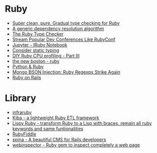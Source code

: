 Ruby
====
* [Super clean, pure. Gradual type checking for Ruby](https://github.com/gogotanaka/Rubype)
* [A generic dependency resolution algorithm](https://github.com/CocoaPods/Molinillo)
* [The Ruby Type Checker](http://www.cs.umd.edu/~jfoster/papers/oops13.pdf)
* [Stream Popular Dev Conferences Like RubyConf](http://confreaks.tv/events)
* [Jupyter - IRuby Notebook](http://blog.nacyot.com/presentations/rorlab_jupyter/)
* [Consider static typing](http://codon.com/consider-static-typing)
* [DIY Ruby CPU profiling - Part III](http://crypt.codemancers.com/posts/2015-04-15-diy-ruby-cpu-profiling-part-iii/)
* [the new boston - ruby](https://www.youtube.com/playlist?list=PL1512BD72E7C9FFCA)
* [Python & Ruby](https://opentutorials.org/module/1569)
* [Mongo BSON Injection: Ruby Regexps Strike Again](http://sakurity.com/blog/2015/06/04/mongo_ruby_regexp.html?)
* [Ruby on Rails](https://www.youtube.com/playlist?list=PLxxA5z-8B2xmrhj6U1Id6aEjMHV41PrwU)

# Library
* [infraruby](http://infraruby.com/)
* [Kiba - a lightweight Ruby ETL framework](http://www.kiba-etl.org/)
* [Lispy Ruby - transform Ruby to a Lisp with braces, remain all ruby keywords and same funtionalities](https://github.com/thetrung/lrb)
* [RubyFiddle](http://rubyfiddle.com/)
* [spina - A beautiful CMS for Rails developers](http://www.spinacms.com/)
* [webinspector - Ruby gem to inspect completely a web page](https://github.com/davidesantangelo/webinspector)